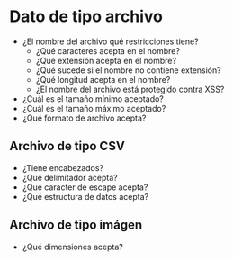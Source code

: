 <h1 id="file-data">Dato de tipo archivo</h1>

- ¿El nombre del archivo qué restricciones tiene?
    - ¿Qué caracteres acepta en el nombre?
    - ¿Qué extensión acepta en el nombre?
    - ¿Qué sucede si el nombre no contiene extensión?
    - ¿Qué longitud acepta en el nombre?
    - ¿El nombre del archivo está protegido contra XSS?
- ¿Cuál es el tamaño mínimo aceptado?
- ¿Cuál es el tamaño máximo aceptado?
- ¿Qué formato de archivo acepta?

<h2 id="csv">Archivo de tipo CSV</h2>

- ¿Tiene encabezados?
- ¿Qué delimitador acepta?
- ¿Qué caracter de escape acepta?
- ¿Qué estructura de datos acepta?

<h2 id="image">Archivo de tipo imágen</h2>

- ¿Qué dimensiones acepta?